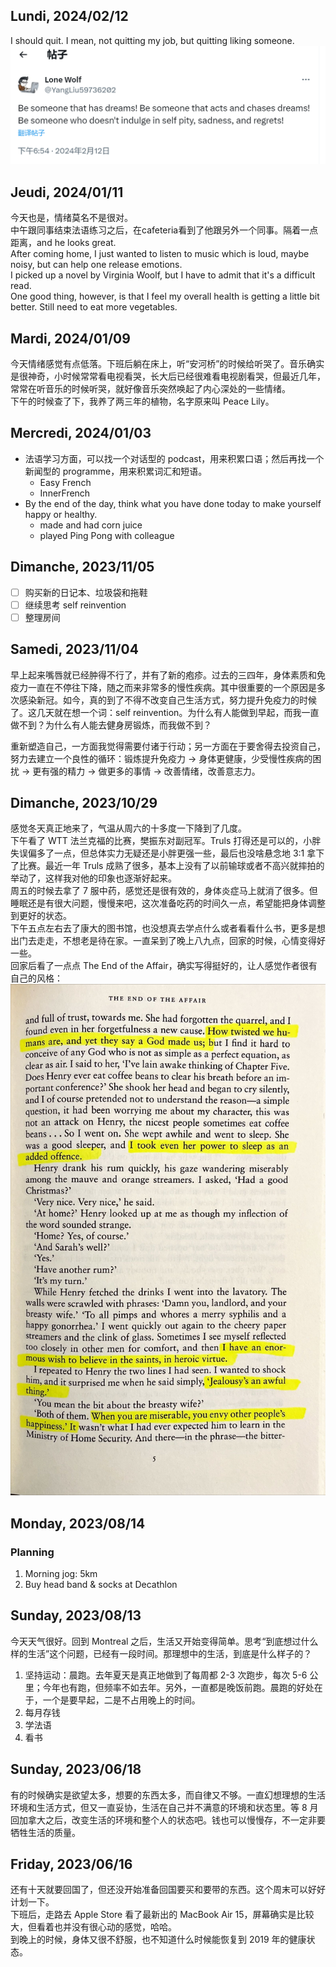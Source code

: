 ## Lundi, 2024/02/12
I should quit. I mean, not quitting my job, but quitting liking someone.  
![alt text](image.png)

## Jeudi, 2024/01/11
今天也是，情绪莫名不是很对。  
中午跟同事结束法语练习之后，在cafeteria看到了他跟另外一个同事。隔着一点距离，and he looks great.  
After coming home, I just wanted to listen to music which is loud, maybe noisy, but can help one release emotions.  
I picked up a novel by Virginia Woolf, but I have to admit that it's a difficult read.  
One good thing, however, is that I feel my overall health is getting a little bit better. Still need to eat more vegetables.  

## Mardi, 2024/01/09

今天情绪感觉有点低落。下班后躺在床上，听“安河桥”的时候给听哭了。音乐确实是很神奇，小时候常常看电视看哭，长大后已经很难看电视剧看哭，但最近几年，常常在听音乐的时候听哭，就好像音乐突然唤起了内心深处的一些情绪。  
下午的时候查了下，我养了两三年的植物，名字原来叫 Peace Lily。

## Mercredi, 2024/01/03

- 法语学习方面，可以找一个对话型的 podcast，用来积累口语；然后再找一个新闻型的 programme，用来积累词汇和短语。
  - Easy French
  - InnerFrench
- By the end of the day, think what you have done today to make yourself happy or healthy.
  - made and had corn juice
  - played Ping Pong with colleague

## Dimanche, 2023/11/05

- [ ] 购买新的日记本、垃圾袋和拖鞋
- [ ] 继续思考 self reinvention
- [ ] 整理房间

## Samedi, 2023/11/04

早上起来嘴唇就已经肿得不行了，并有了新的疱疹。过去的三四年，身体素质和免疫力一直在不停往下降，随之而来非常多的慢性疾病。其中很重要的一个原因是多次感染新冠。如今，真的到了不得不改变自己生活方式，努力提升免疫力的时候了。这几天就在想一个词：self reinvention。为什么有人能做到早起，而我一直做不到？为什么有人能去健身房锻炼，而我做不到？

重新塑造自己，一方面我觉得需要付诸于行动；另一方面在于要舍得去投资自己，努力去建立一个良性的循环：锻炼提升免疫力 -> 身体更健康，少受慢性疾病的困扰 -> 更有强的精力 -> 做更多的事情 -> 改善情绪，改善意志力。

## Dimanche, 2023/10/29

感觉冬天真正地来了，气温从周六的十多度一下降到了几度。  
下午看了 WTT 法兰克福的比赛，樊振东对副冠军。Truls 打得还是可以的，小胖失误偏多了一点，但总体实力无疑还是小胖更强一些，最后也没啥悬念地 3:1 拿下了比赛。最近一年 Truls 成熟了很多，基本上没有了以前输球或者不高兴就摔拍的举动了，这样我对他的印象也逐渐好起来。  
周五的时候去拿了 7 服中药，感觉还是很有效的，身体炎症马上就消了很多。但睡眠还是有很大问题，慢慢来吧，这次准备吃药的时间久一点，希望能把身体调整到更好的状态。  
下午五点左右去了康大的图书馆，也没想真去学点什么或者看看什么书，更多是想出门去走走，不想老是待在家。一直呆到了晚上八九点，回家的时候，心情变得好一些。  
回家后看了一点点 The End of the Affair，确实写得挺好的，让人感觉作者很有自己的风格：  
![The End of the Affair](./assets/the%20end%20of%20the%20affair.jpeg)

## Monday, 2023/08/14

### Planning

1. Morning jog: 5km
2. Buy head band & socks at Decathlon

## Sunday, 2023/08/13

今天天气很好。回到 Montreal 之后，生活又开始变得简单。思考“到底想过什么样的生活”这个问题，已经有一段时间。那理想中的生活，到底是什么样子的？

1. 坚持运动：晨跑。去年夏天是真正地做到了每周都 2-3 次跑步，每次 5-6 公里；今年也有跑，但频率不如去年。另外，一直都是晚饭前跑。晨跑的好处在于，一个是要早起，二是不占用晚上的时间。
2. 每月存钱
3. 学法语
4. 看书

## Sunday, 2023/06/18

有的时候确实是欲望太多，想要的东西太多，而自律又不够。一直幻想理想的生活环境和生活方式，但又一直妥协，生活在自己并不满意的环境和状态里。等 8 月回加拿大之后，改变生活的环境和整个人的状态吧。钱也可以慢慢存，不一定非要牺牲生活的质量。

## Friday, 2023/06/16

还有十天就要回国了，但还没开始准备回国要买和要带的东西。这个周末可以好好计划一下。  
下班后，走路去 Apple Store 看了最新出的 MacBook Air 15，屏幕确实是比较大，但看着也并没有很心动的感觉，哈哈。  
到晚上的时候，身体又很不舒服，也不知道什么时候能恢复到 2019 年的健康状态。

